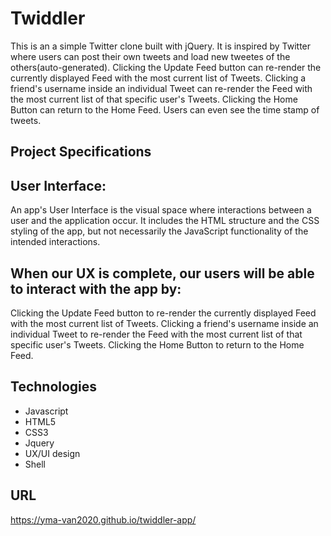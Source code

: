 # Twiddler

This is an a simple Twitter clone built with jQuery. It is inspired by Twitter where users can post their own tweets and load new tweetes of the others(auto-generated). Clicking the Update Feed button can re-render the currently displayed Feed with the most current list of Tweets. Clicking a friend's username inside an individual Tweet can re-render the Feed with the most current list of that specific user's Tweets. Clicking the Home Button can return to the Home Feed. Users can even see the time stamp of tweets.

## Project Specifications

## User Interface:
An app's User Interface is the visual space where interactions between a user and the application occur. It includes the HTML structure and the CSS styling of the app, but not necessarily the JavaScript functionality of the intended interactions.


## When our UX is complete, our users will be able to interact with the app by:

Clicking the Update Feed button to re-render the currently displayed Feed with the most current list of Tweets.
Clicking a friend's username inside an individual Tweet to re-render the Feed with the most current list of that specific user's Tweets.
Clicking the Home Button to return to the Home Feed.

## Technologies
* Javascript
* HTML5
* CSS3
* Jquery
* UX/UI design
* Shell

## URL
https://yma-van2020.github.io/twiddler-app/
